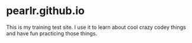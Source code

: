 # pearlr.github.io
This is my training test site. I use it to learn about cool crazy codey things and have fun practicing those things.
